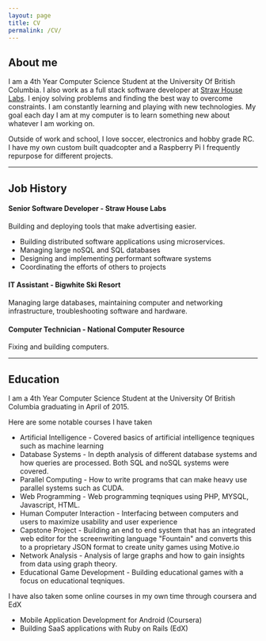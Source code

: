 ```yaml
---
layout: page
title: CV
permalink: /CV/
---
```


## About me

I am a 4th Year Computer Science Student at the University Of British Columbia. 
I also work as a full stack software developer at [Straw House Labs](http://strawhouselabs.com). 
I enjoy solving problems and finding the best way to overcome constraints. 
I am constantly learning and playing with new technologies. 
My goal each day I am at my computer is to learn something new about whatever I am working on.

Outside of work and school, I love soccer, electronics and hobby grade RC. I have my own custom built 
quadcopter and a Raspberry Pi I frequently repurpose for different projects.

---

## Job History

#### Senior Software Developer - Straw House Labs

Building and deploying tools that make advertising easier. 
* Building distributed software applications using microservices.
* Managing large noSQL and SQL databases
* Designing and implementing performant software systems 
* Coordinating the efforts of others to projects


#### IT Assistant - Bigwhite Ski Resort

Managing large databases, maintaining computer and networking infrastructure, troubleshooting software and hardware.

#### Computer Technician - National Computer Resource

Fixing and building computers.

---

## Education

I am a 4th Year Computer Science Student at the University Of British Columbia graduating in April of 2015.

Here are some notable courses I have taken

* Artificial Intelligence - Covered basics of artificial intelligence teqniques such as machine learning 
* Database Systems - In depth analysis of different database systems and how queries are processed. Both SQL and noSQL systems were covered.
* Parallel Computing - How to write programs that can make heavy use parallel systems such as CUDA.
* Web Programming - Web programming teqniques using PHP, MYSQL, Javascript, HTML.
* Human Computer Interaction - Interfacing between computers and users to maximize usability and user experience 
* Capstone Project - Building an end to end system that has an integrated web editor for the screenwriting language "Fountain" and converts this to a proprietary JSON format to create unity games using Motive.io
* Network Analysis - Analysis of large graphs and how to gain insights from data using graph theory.
* Educational Game Development - Building educational games with a focus on educational teqniques.

I have also taken some online courses in my own time through coursera and EdX

* Mobile Application Development for Android (Coursera)
* Building SaaS applications with Ruby on Rails (EdX)

